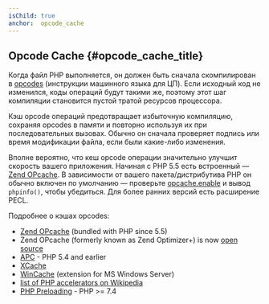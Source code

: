 ```yaml
---
isChild: true
anchor:  opcode_cache
---
```


## Opcode Cache {#opcode_cache_title}

Когда файл PHP выполняется, он должен быть сначала скомпилирован в
[opcodes](https://secure.php.net/manual/internals2.opcodes.php) (инструкции машинного языка для ЦП). Если исходный
код не изменился, коды операций будут такими же, поэтому этот шаг компиляции становится пустой тратой ресурсов процессора.

Кэш opcode операций предотвращает избыточную компиляцию, сохраняя opcodes в памяти и повторно используя их при
последовательных вызовах. Обычно он сначала проверяет подпись или время модификации файла, если были какие-либо изменения.

Вполне вероятно, что кеш opcode операции значительно улучшит скорость вашего приложения. Начиная с PHP 5.5 есть
встроенный — [Zend OPcache][opcache-book]. В зависимости от вашего пакета/дистрибутива PHP он обычно включен по умолчанию
— проверьте [opcache.enable](https://secure.php.net/manual/opcache.configuration.php#ini.opcache.enable) и вывод
`phpinfo()`, чтобы убедиться. Для более ранних версий есть расширение PECL.

Подробнее о кэшах opcodes:

* [Zend OPcache][opcache-book] (bundled with PHP since 5.5)
* Zend OPcache (formerly known as Zend Optimizer+) is now [open source][Zend Optimizer+]
* [APC] - PHP 5.4 and earlier
* [XCache]
* [WinCache] (extension for MS Windows Server)
* [list of PHP accelerators on Wikipedia][PHP_accelerators]
* [PHP Preloading] - PHP >= 7.4

[opcache-book]: https://secure.php.net/book.opcache
[APC]: https://www.php.net/book.apcu
[XCache]: https://xcache.lighttpd.net/
[Zend Optimizer+]: https://github.com/zendtech/ZendOptimizerPlus
[WinCache]: https://www.iis.net/downloads/microsoft/wincache-extension
[PHP_accelerators]: https://wikipedia.org/wiki/List_of_PHP_accelerators
[PHP Preloading]: https://www.php.net/opcache.preloading
